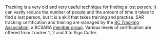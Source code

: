 Tracking is a very old and very useful technique for finding a lost person. It can vastly reduce the number of people and the amount of time it takes to find a lost person, but it is a skill that takes training and practise. SAR tracking certification and training are managed by the [BC Tracking Association](http://www.bctracking.org/), a BCSARA [member group](http://www.bcsara.com/sar-groups/regions/provincial/). Various levels of certification are offered from Tracker 1, 2 and 3 to Sign Cutter.